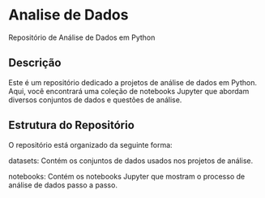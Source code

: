# Analise de Dados
Repositório de Análise de Dados em Python

## Descrição

Este é um repositório dedicado a projetos de análise de dados em Python. Aqui, você encontrará uma coleção de notebooks Jupyter que abordam diversos conjuntos de dados e questões de análise.

## Estrutura do Repositório

O repositório está organizado da seguinte forma:

datasets: Contém os conjuntos de dados usados nos projetos de análise.

notebooks: Contém os notebooks Jupyter que mostram o processo de análise de dados passo a passo.
